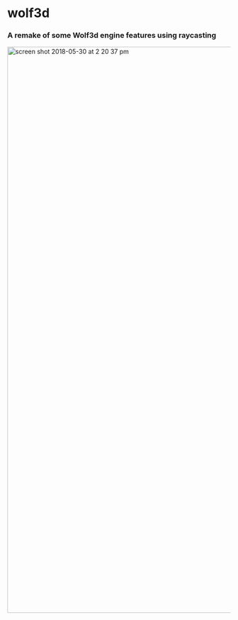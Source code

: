 # wolf3d
### A remake of some Wolf3d engine features using raycasting

<img width="1274" alt="screen shot 2018-05-30 at 2 20 37 pm" src="https://user-images.githubusercontent.com/18608979/40748703-255d2c60-6416-11e8-930e-b643a97341c3.png">
